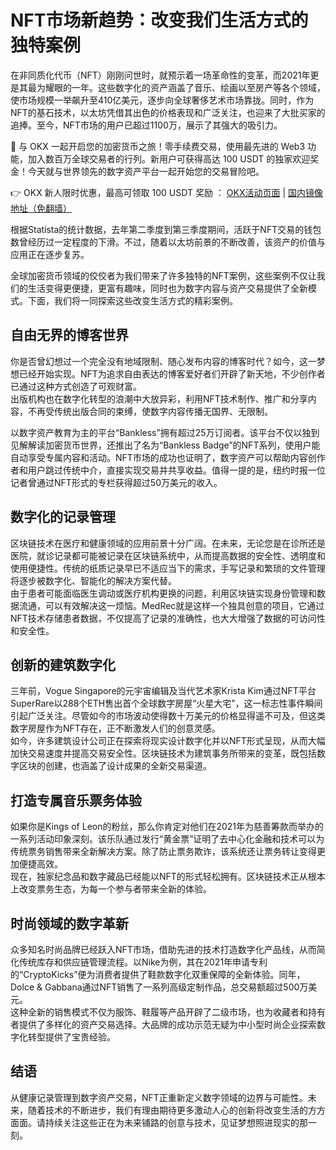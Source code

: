 # NFT市场新趋势：改变我们生活方式的独特案例

在非同质化代币（NFT）刚刚问世时，就预示着一场革命性的变革，而2021年更是其最为耀眼的一年。这些数字化的资产涵盖了音乐、绘画以至房产等各个领域，使市场规模一举飙升至410亿美元，逐步向全球奢侈艺术市场靠拢。同时，作为NFT的基石技术，以太坊凭借其出色的价格表现和广泛关注，也迎来了大批买家的追捧。至今，NFT市场的用户已超过1100万，展示了其强大的吸引力。

🚀 与 OKX 一起开启您的加密货币之旅！零手续费交易，使用最先进的 Web3 功能，加入数百万全球交易者的行列。新用户可获得高达 100 USDT 的独家欢迎奖金！今天就与世界领先的数字资产平台一起开始您的交易冒险吧。

👉 OKX 新人限时优惠，最高可领取 100 USDT 奖励 ： [OKX活动页面](https://bit.ly/OKXe) | [国内镜像地址（免翻墙）](https://bit.ly/okX)

根据Statista的统计数据，去年第二季度到第三季度期间，活跃于NFT交易的钱包数曾经历过一定程度的下滑。不过，随着以太坊前景的不断改善，该资产的价值与应用正在逐步复苏。

全球加密货币领域的佼佼者为我们带来了许多独特的NFT案例，这些案例不仅让我们的生活变得更便捷，更富有趣味，同时也为数字内容与资产交易提供了全新模式。下面，我们将一同探索这些改变生活方式的精彩案例。

## 自由无界的博客世界

你是否曾幻想过一个完全没有地域限制、随心发布内容的博客时代？如今，这一梦想已经开始实现。NFT为追求自由表达的博客爱好者们开辟了新天地，不少创作者已通过这种方式创造了可观财富。  
出版机构也在数字化转型的浪潮中大放异彩，利用NFT技术制作、推广和分享内容，不再受传统出版合同的束缚，使数字内容传播无国界、无限制。

以数字资产教育为主的平台“Bankless”拥有超过25万订阅者。该平台不仅以独到见解解读加密货币世界，还推出了名为“Bankless Badge”的NFT系列，使用户能自动享受专属内容和活动。NFT市场的成功也证明了，数字资产可以帮助内容创作者和用户跳过传统中介，直接实现交易并共享收益。值得一提的是，纽约时报一位记者曾通过NFT形式的专栏获得超过50万美元的收入。

## 数字化的记录管理

区块链技术在医疗和健康领域的应用前景十分广阔。在未来，无论您是在诊所还是医院，就诊记录都可能被记录在区块链系统中，从而提高数据的安全性、透明度和使用便捷性。传统的纸质记录早已不适应当下的需求，手写记录和繁琐的文件管理将逐步被数字化、智能化的解决方案代替。  
由于患者可能面临医生调动或医疗机构更换的问题，利用区块链实现身份管理和数据流通，可以有效解决这一烦恼。MedRec就是这样一个独具创意的项目，它通过NFT技术存储患者数据，不仅提高了记录的准确性，也大大增强了数据的可访问性和安全性。

## 创新的建筑数字化

三年前，Vogue Singapore的元宇宙编辑及当代艺术家Krista Kim通过NFT平台SuperRare以288个ETH售出首个全球数字房屋“火星大宅”，这一标志性事件瞬间引起广泛关注。尽管如今的市场波动使得数十万美元的价格显得遥不可及，但这类数字房屋作为NFT存在，正不断激发人们的创意灵感。  
如今，许多建筑设计公司正在探索将现实设计数字化并以NFT形式呈现，从而大幅加快交易速度并提高交易安全性。区块链技术为建筑事务所带来的变革，既包括数字区块的创建，也涵盖了设计成果的全新交易渠道。

## 打造专属音乐票务体验

如果你是Kings of Leon的粉丝，那么你肯定对他们在2021年为慈善筹款而举办的一系列活动印象深刻。该乐队通过发行“黄金票”证明了去中心化金融和技术可以为传统票务销售带来全新解决方案。除了防止票务欺诈，该系统还让票务转让变得更加便捷高效。  
现在，独家纪念品和数字藏品已经能以NFT的形式轻松拥有。区块链技术正从根本上改变票务生态，为每一个参与者带来全新的体验。

## 时尚领域的数字革新

众多知名时尚品牌已经跃入NFT市场，借助先进的技术打造数字化产品线，从而简化传统库存和供应链管理流程。以Nike为例，其在2021年申请专利的“CryptoKicks”便为消费者提供了鞋款数字化双重保障的全新体验。同年，Dolce & Gabbana通过NFT销售了一系列高级定制作品，总交易额超过500万美元。  
这种全新的销售模式不仅为服饰、鞋履等产品开辟了二级市场，也为收藏者和持有者提供了多样化的资产交易选择。大品牌的成功示范无疑为中小型时尚企业探索数字化转型提供了宝贵经验。

## 结语

从健康记录管理到数字资产交易，NFT正重新定义数字领域的边界与可能性。未来，随着技术的不断进步，我们有理由期待更多激动人心的创新将改变生活的方方面面。请持续关注这些正在为未来铺路的创意与技术，见证梦想照进现实的那一刻。